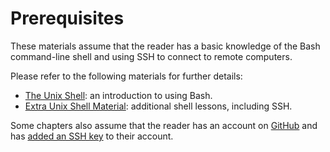 # Prerequisites

These materials assume that the reader has a basic knowledge of the Bash command-line shell and using SSH to connect to remote computers.

Please refer to the following materials for further details:

- [The Unix Shell](https://swcarpentry.github.io/shell-novice/): an introduction to using Bash.
- [Extra Unix Shell Material](https://carpentries-incubator.github.io/shell-extras/): additional shell lessons, including SSH.

Some chapters also assume that the reader has an account on [GitHub](https://github.com/) and has [added an SSH key](https://docs.github.com/en/authentication/connecting-to-github-with-ssh/adding-a-new-ssh-key-to-your-github-account) to their account.
